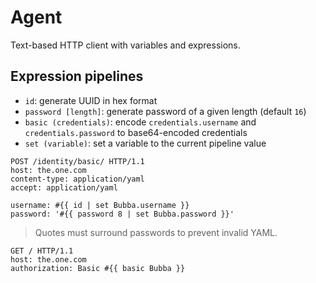 # Agent

Text-based HTTP client with variables and expressions.

## Expression pipelines

- `id`: generate UUID in hex format
- `password [length]`: generate password of a given length (default `16`)
- `basic (credentials)`: encode `credentials.username` and `credentials.password` to base64-encoded
  credentials
- `set (variable)`: set a variable to the current pipeline value

```http
POST /identity/basic/ HTTP/1.1
host: the.one.com
content-type: application/yaml
accept: application/yaml

username: #{{ id | set Bubba.username }}
password: '#{{ password 8 | set Bubba.password }}'
```

> Quotes must surround passwords to prevent invalid YAML.

```http
GET / HTTP/1.1
host: the.one.com
authorization: Basic #{{ basic Bubba }}
```
